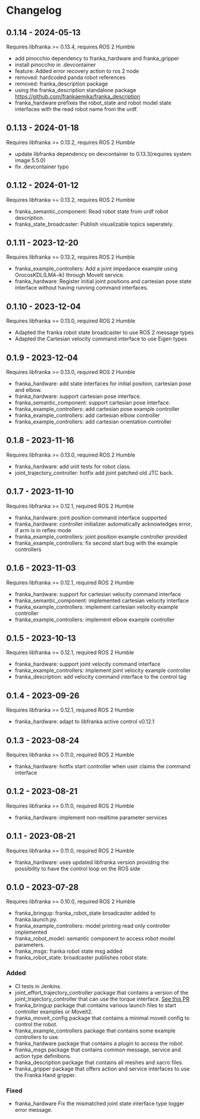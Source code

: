 # Changelog

## 0.1.14 - 2024-05-13

Requires libfranka >= 0.13.4, requires ROS 2 Humble

* add pinocchio dependency to franka_hardware and franka_gripper
* install pinocchio in .devcontainer
* feature: Added error recovery action to ros 2 node
* removed: hardcoded panda robot references
* removed: franka_description package
* using the franka_description standalone package https://github.com/frankaemika/franka_description
* franka_hardware prefixes the robot_state and robot model state interfaces with the read robot name from the urdf. 

## 0.1.13 - 2024-01-18

Requires libfranka >= 0.13.2, requires ROS 2 Humble

* update libfranka dependency on devcontainer to 0.13.3(requires system image 5.5.0)
* fix .devcontainer typo

## 0.1.12 - 2024-01-12

Requires libfranka >= 0.13.2, requires ROS 2 Humble

* franka\_semantic\_component: Read robot state from urdf robot description.
* franka\_state\_broadcaster: Publish visualizable topics seperately.

## 0.1.11 - 2023-12-20

Requires libfranka >= 0.13.2, requires ROS 2 Humble

* franka\_example\_controllers: Add a joint impedance example using OrocosKDL(LMA-ik) through MoveIt service.
* franka\_hardware: Register initial joint positions and cartesian pose state interface without having running command interfaces.

## 0.1.10 - 2023-12-04

Requires libfranka >= 0.13.0, required ROS 2 Humble

* Adapted the franka robot state broadcaster to use ROS 2 message types
* Adapted the Cartesian velocity command interface to use Eigen types

## 0.1.9 - 2023-12-04

Requires libfranka >= 0.13.0, required ROS 2 Humble

* franka\_hardware: add state interfaces for initial position, cartesian pose and elbow.
* franka\_hardware: support cartesian pose interface.
* franka\_semantic\_component: support cartesian pose interface.
* franka\_example\_controllers: add cartesian pose example controller
* franka\_example\_controllers: add cartesian elbow controller
* franka\_example\_controllers: add cartesian orientation controller

## 0.1.8 - 2023-11-16

Requires libfranka >= 0.13.0, required ROS 2 Humble

* franka\_hardware: add unit tests for robot class.
* joint\_trajectory\_controller: hotfix add joint patched old JTC back.

## 0.1.7 - 2023-11-10

Requires libfranka >= 0.12.1, required ROS 2 Humble

* franka\_hardware: joint position command interface supported
* franka\_hardware: controller initializer automatically acknowledges error, if arm is in reflex mode
* franka\_example\_controllers: joint position example controller provided
* franka\_example\_controllers: fix second start bug with the example controllers

## 0.1.6 - 2023-11-03

Requires libfranka >= 0.12.1, required ROS 2 Humble

* franka\_hardware: support for cartesian velocity command interface
* franka\_semantic\_component: implemented cartesian velocity interface
* franka\_example\_controllers: implement cartesian velocity example controller
* franka\_example\_controllers: implement elbow example controller

## 0.1.5 - 2023-10-13

Requires libfranka >= 0.12.1, required ROS 2 Humble

* franka\_hardware: support joint velocity command interface
* franka\_example\_controllers: implement joint velocity example controller
* franka\_description: add velocity command interface to the control tag

## 0.1.4 - 2023-09-26

Requires libfranka >= 0.12.1, required ROS 2 Humble

* franka\_hardware: adapt to libfranka active control v0.12.1

## 0.1.3 - 2023-08-24

Requires libfranka >= 0.11.0, required ROS 2 Humble

* franka\_hardware: hotfix start controller when user claims the command interface

## 0.1.2 - 2023-08-21

Requires libfranka >= 0.11.0, required ROS 2 Humble

* franka\_hardware: implement non-realtime parameter services


## 0.1.1 - 2023-08-21

Requires libfranka >= 0.11.0, required ROS 2 Humble

* franka\_hardware: uses updated libfranka version providing the possibility to have the control loop on the ROS side

## 0.1.0 - 2023-07-28

Requires libfranka >= 0.10.0, required ROS 2 Humble

* franka\_bringup: franka_robot_state broadcaster added to franka.launch.py.
* franka\_example\_controllers: model printing read only controller implemented
* franka\_robot\_model: semantic component to access robot model parameters.
* franka\_msgs: franka robot state msg added
* franka\_robot\_state: broadcaster publishes robot state.

### Added

* CI tests in Jenkins.
* joint\_effort\_trajectory\_controller package that contains a version of the
 joint\_trajectory\_controller that can use the torque interface.
 [See this PR](https://github.com/ros-controls/ros2_controllers/pull/225)
* franka\_bringup package that contains various launch files to start controller examples or Moveit2.
* franka\_moveit\_config package that contains a minimal moveit config to control the robot.
* franka\_example\_controllers package that contains some example controllers to use.
* franka\_hardware package that contains a plugin to access the robot.
* franka\_msgs package that contains common message, service and action type definitions.
* franka\_description package that contains all meshes and xacro files.
* franka\_gripper package that offers action and service interfaces to use the Franka Hand gripper.

### Fixed

* franka\_hardware Fix the mismatched joint state interface type logger error message.
